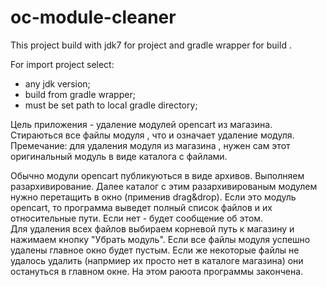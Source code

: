 # oc-module-cleaner  

This project build with jdk7 for project and gradle wrapper for build .

For import project select:
- any jdk version;  
- build from gradle wrapper;  
- must be set path to local gradle directory;  
 

Цель приложения - удаление модулей opencart из магазина. Стираються все файлы модуля , что и означает удаление модуля.   
Премечание: для удаления модуля из магазина , нужен сам этот оригинальный  модуль в виде каталога с файлами.   

Обычно модули opencart публикуються в виде архивов. Выполняем разархивирование. Далее каталог с этим разархивированым модулем нужно перетащить в окно (применив drag&drop). Если это модуль opencart, то программа выведет полный список файлов и их относительные пути. Если нет - будет сообщение об этом.     
Для удаления всех файлов выбираем корневой путь к магазину и нажимаем кнопку "Убрать модуль". Если все файлы модуля успешно удалены главное окно будет пустым. Если же некоторые файлы не удалось удалить (напрмиер их просто нет в каталоге магазина) они остануться в главном окне. На этом раюота программы закончена.  
